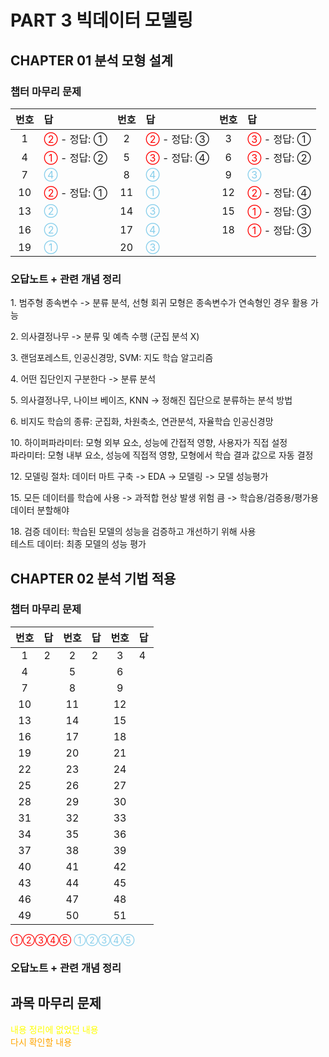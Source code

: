 # PART 3 빅데이터 모델링

## CHAPTER 01 분석 모형 설계

### 챕터 마무리 문제

|번호|답|번호|답|번호|답|
|:--:|:--|:--:|:--|:--:|:--|
|1|<span style='color:red'>②</span> - 정답: ①|2|<span style='color:red'>②</span> - 정답: ③|3|<span style='color:red'>③</span> - 정답: ①|
|4|<span style='color:red'>①</span> - 정답: ②|5|<span style='color:red'>③</span> - 정답: ④|6|<span style='color:red'>③</span> - 정답: ②|
|7|<span style='color:skyblue'>④</span>|8|<span style='color:skyblue'>④</span>|9|<span style='color:skyblue'>③</span>|
|10|<span style='color:red'>②</span> - 정답: ①|11|<span style='color:skyblue'>①</span>|12|<span style='color:red'>②</span> - 정답: ④|
|13|<span style='color:skyblue'>②</span>|14|<span style='color:skyblue'>③</span>|15|<span style='color:red'>①</span> - 정답: ③|
|16|<span style='color:skyblue'>②</span>|17|<span style='color:skyblue'>④</span>|18|<span style='color:red'>①</span> - 정답: ③|
|19|<span style='color:skyblue'>①</span>|20|<span style='color:skyblue'>③</span>||

### 오답노트 + 관련 개념 정리

1\. 범주형 종속변수 -> 분류 분석, 선형 회귀 모형은 종속변수가 연속형인 경우 활용 가능

2\. 의사결정나무 -> 분류 및 예측 수행 (군집 분석 X)

3\. 랜덤포레스트, 인공신경망, SVM: 지도 학습 알고리즘

4\. 어떤 집단인지 구분한다 -> 분류 분석

5\. 의사결정나무, 나이브 베이즈, KNN -> 정해진 집단으로 분류하는 분석 방법

6\. 비지도 학습의 종류: 군집화, 차원축소, 연관분석, 자율학습 인공신경망

10\. 하이퍼파라미터: 모형 외부 요소, 성능에 간접적 영향, 사용자가 직접 설정
<br>파라미터: 모형 내부 요소, 성능에 직접적 영향, 모형에서 학습 결과 값으로 자동 결정

12\. 모델링 절차: 데이터 마트 구축 -> EDA -> 모델링 -> 모델 성능평가

15\. 모든 데이터를 학습에 사용 -> 과적합 현상 발생 위험 큼 -> 학습용/검증용/평가용 데이터 분할해야

18\. 검증 데이터: 학습된 모델의 성능을 검증하고 개선하기 위해 사용
<br> 테스트 데이터: 최종 모델의 성능 평가

## CHAPTER 02 분석 기법 적용

### 챕터 마무리 문제

|번호|답|번호|답|번호|답|
|:--:|:--|:--:|:--|:--:|:--|
|1|2|2|2|3|4|
|4||5||6||
|7||8||9||
|10||11||12||
|13||14||15||
|16||17||18||
|19||20||21||
|22||23||24||
|25||26||27||
|28||29||30||
|31||32||33||
|34||35||36||
|37||38||39||
|40||41||42||
|43||44||45||
|46||47||48||
|49||50||51||

<span style='color:red'>①②③④⑤</span>
<span style='color:skyblue'>①②③④⑤</span>

### 오답노트 + 관련 개념 정리



## 과목 마무리 문제

<span style="color:yellow">내용 정리에 없었던 내용</span>
<br><span style="color:orange">다시 확인할 내용</span>
